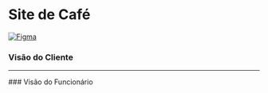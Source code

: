 # Site de Café

<a href="https://www.figma.com/file/2rdoG8c59oxnfJCVvkl2HE/Figma-basics?type=design&node-id=1669%3A162202&mode=design&t=XKwTWRgYHmzavwKT-1"> <img  alt="Figma" src="https://img.shields.io/badge/Figma-F24E1E?style=for-the-badge&logo=figma&logoColor=white" /> </a>

### Visão do Cliente

<hr>
### Visão do Funcionário
